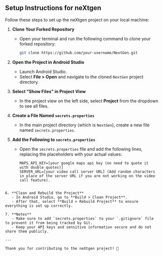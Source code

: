 
## Setup Instructions for neXtgen

Follow these steps to set up the neXtgen project on your local machine:

1. **Clone Your Forked Repository**
   - Open your terminal and run the following command to clone your forked repository:
     ```bash
     git clone https://github.com/your-username/NextGen.git
     ```

2. **Open the Project in Android Studio**
   - Launch Android Studio.
   - Select **File > Open** and navigate to the cloned `NextGen` project directory.

3. **Select "Show Files" in Project View**
   - In the project view on the left side, select **Project** from the dropdown to see all files.

4. **Create a File Named `secrets.properties`**
   - In the main project directory (which is `NextGen`), create a new file named `secrets.properties`.

5. **Add the Following to `secrets.properties`**
   - Open the `secrets.properties` file and add the following lines, replacing the placeholders with your actual values:
     ```properties
     MAPS_API_KEY=[your google maps api key (no need to quote it with double quotes)]
     SERVER_URL=[your video call server URL] (Add random characters in place of the server URL if you are not working on the video call feature).
```

6. **Clean and Rebuild the Project**
   - In Android Studio, go to **Build > Clean Project**.
   - After that, select **Build > Rebuild Project** to ensure everything is set up correctly.

7. **Notes**
   - Make sure to add `secrets.properties` to your `.gitignore` file to prevent it from being tracked by Git.
   - Keep your API keys and sensitive information secure and do not share them publicly.

---

Thank you for contributing to the neXtgen project! 🎉
